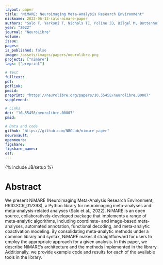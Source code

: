 ```yaml
---
layout: paper
title: "NiMARE: Neuroimaging Meta-Analysis Research Environment"
nickname: 2022-06-13-salo-nimare-paper
authors: "Salo T, Yarkoni T, Nichols TE, Poline JB, Bilgel M, Bottenhorn KL, Jarecka D, Kent JD, Kimbler A, Nielson DM, Oudyk KM, Peraza JA, Pérez A, Reeders PC, Yanes JA, Laird AR"
year: "2022"
journal: "NeuroLibre"
volume:
issue:
pages:
is_published: false
image: /assets/images/papers/neurolibre.png
projects: ["nimare"]
tags: ["preprint"]

# Text
fulltext:
pdf:
pdflink:
pmcid:
preprint: "https://neurolibre.org/papers/10.55458/neurolibre.00007"
supplement:

# Links
doi: "10.55458/neurolibre.00007"
pmid:

# Data and code
github: "https://github.com/NBCLab/nimare-paper"
neurovault:
openneuro:
figshare:
figshare_names:
osf:
---
```

{% include JB/setup %}

# Abstract

We present NiMARE (Neuroimaging Meta-Analysis Research Environment; RRID:SCR_017398), a Python library for neuroimaging meta-analyses and meta-analysis-related analyses (Salo et al., 2022).
NiMARE is an open source, collaboratively-developed package that implements a range of meta-analytic algorithms, including coordinate- and image-based meta-analyses, automated annotation, functional decoding, and meta-analytic coactivation modeling.
By consolidating meta-analytic methods under a common library and syntax, NiMARE makes it straightforward for users to employ the appropriate approach for a given analysis.
In this paper, we describe NiMARE’s architecture and the methods implemented in the library.
Additionally, we provide example code and results for each of the available tools in the library.
